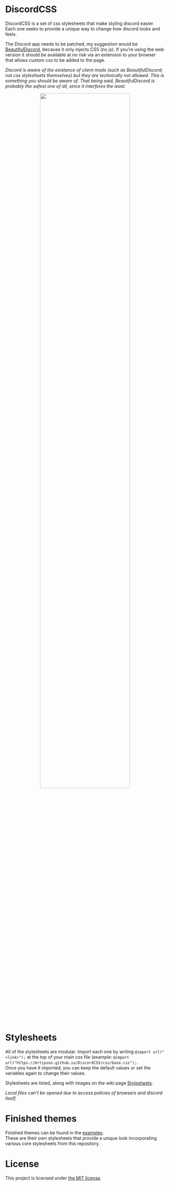  # DiscordCSS

DiscordCSS is a set of css stylesheets that make styling discord easier. Each one seeks to provide a unique way to change how discord looks and feels.

The Discord app needs to be patched, my suggestion would be [BeautifulDiscord](https://github.com/leovoel/BeautifulDiscord), because it only injects CSS (no js). If you're using the web version it should be available at no risk via an extension to your browser that allows custom css to be added to the page. 

*Discord is aware of the existance of client mods (such as BeautifulDiscord; not css stylesheets themselves) but they are technically not allowed. This is something you should be aware of. That being said, BeautifulDiscord is probably the safest one of all, since it interferes the least.*

<p align=center>
<img margin=auto width=75% src="https://i.imgur.com/12BIQ9k.png">
</p>

# Stylesheets
All of the stylesheets are modular. Import each one by writing `@import url("<link>");` at the top of your main css file (example: `@import url("https://mrtipson.github.io/DiscordCSS/css/base.css");`.\
Once you have it imported, you can keep the default values or set the variables again to change their values.

Stylesheets are listed, along with images on the wiki page [Stylesheets](docs/stylesheets.md).

*Local files can't be opened due to access policies of browsers and discord itself.*

# Finished themes

Finished themes can be found in the [examples](examples/).\
These are their own stylesheets that provide a unique look incorporating various core stylesheets from this repository.

# License

This project is licensed under [the MIT license](https://github.com/MrTipson/DiscordCSS/blob/HEAD/LICENSE).
